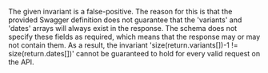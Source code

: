 The given invariant is a false-positive. The reason for this is that the provided Swagger definition does not guarantee that the 'variants' and 'dates' arrays will always exist in the response. The schema does not specify these fields as required, which means that the response may or may not contain them. As a result, the invariant 'size(return.variants[])-1 != size(return.dates[])' cannot be guaranteed to hold for every valid request on the API.
